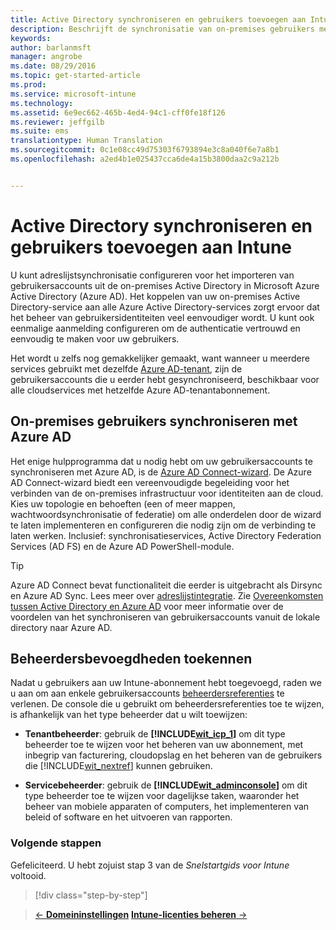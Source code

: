 ```yaml
---
title: Active Directory synchroniseren en gebruikers toevoegen aan Intune | Microsoft Intune
description: Beschrijft de synchronisatie van on-premises gebruikers met Azure AD en het verlenen van beheerdersmachtigingen voor uw Intune-abonnement
keywords: 
author: barlanmsft
manager: angrobe
ms.date: 08/29/2016
ms.topic: get-started-article
ms.prod: 
ms.service: microsoft-intune
ms.technology: 
ms.assetid: 6e9ec662-465b-4ed4-94c1-cff0fe18f126
ms.reviewer: jeffgilb
ms.suite: ems
translationtype: Human Translation
ms.sourcegitcommit: 0c1e08cc49d75303f6793894e3c8a040f6e7a8b1
ms.openlocfilehash: a2ed4b1e025437cca6de4a15b3800daa2c9a212b


---
```



# Active Directory synchroniseren en gebruikers toevoegen aan Intune
U kunt adreslijstsynchronisatie configureren voor het importeren van gebruikersaccounts uit de on-premises Active Directory in Microsoft Azure Active Directory (Azure AD). Het koppelen van uw on-premises Active Directory-service aan alle Azure Active Directory-services zorgt ervoor dat het beheer van gebruikersidentiteiten veel eenvoudiger wordt. U kunt ook eenmalige aanmelding configureren om de authenticatie vertrouwd en eenvoudig te maken voor uw gebruikers.

Het wordt u zelfs nog gemakkelijker gemaakt, want wanneer u meerdere services gebruikt met dezelfde [Azure AD-tenant](http://technet.microsoft.com/library/jj573650.aspx#BKMK_WhatIsAnAzureADTenant), zijn de gebruikersaccounts die u eerder hebt gesynchroniseerd, beschikbaar voor alle cloudservices met hetzelfde Azure AD-tenantabonnement.

## On-premises gebruikers synchroniseren met Azure AD
Het enige hulpprogramma dat u nodig hebt om uw gebruikersaccounts te synchroniseren met Azure AD, is de [Azure AD Connect-wizard](https://www.microsoft.com/download/details.aspx?id=47594). De Azure AD Connect-wizard biedt een vereenvoudigde begeleiding voor het verbinden van de on-premises infrastructuur voor identiteiten aan de cloud.  Kies uw topologie en behoeften (een of meer mappen, wachtwoordsynchronisatie of federatie) om alle onderdelen door de wizard te laten implementeren en configureren die nodig zijn om de verbinding te laten werken. Inclusief: synchronisatieservices, Active Directory Federation Services (AD FS) en de Azure AD PowerShell-module.

> [!TIP]
> Azure AD Connect bevat functionaliteit die eerder is uitgebracht als Dirsync en Azure AD Sync. Lees meer over [adreslijstintegratie](http://technet.microsoft.com/library/jj573653.aspx). Zie [Overeenkomsten tussen Active Directory en Azure AD](http://technet.microsoft.com/library/dn518177.aspx) voor meer informatie over de voordelen van het synchroniseren van gebruikersaccounts vanuit de lokale directory naar Azure AD.

## Beheerdersbevoegdheden toekennen
Nadat u gebruikers aan uw Intune-abonnement hebt toegevoegd, raden we u aan om aan enkele gebruikersaccounts [beheerdersreferenties](administrative-accounts-websites-perms.md) te verlenen. De console die u gebruikt om beheerdersreferenties toe te wijzen, is afhankelijk van het type beheerder dat u wilt toewijzen:

-   **Tenantbeheerder**: gebruik de **[!INCLUDE[wit_icp_1](../includes/wit_icp_1_md.md)]** om dit type beheerder toe te wijzen voor het beheren van uw abonnement, met inbegrip van facturering, cloudopslag en het beheren van de gebruikers die [!INCLUDE[wit_nextref](../includes/wit_nextref_md.md)] kunnen gebruiken.

-   **Servicebeheerder**: gebruik de **[!INCLUDE[wit_adminconsole](../includes/wit_adminconsole_md.md)]** om dit type beheerder toe te wijzen voor dagelijkse taken, waaronder het beheer van mobiele apparaten of computers, het implementeren van beleid of software en het uitvoeren van rapporten.


### Volgende stappen
Gefeliciteerd. U hebt zojuist stap 3 van de *Snelstartgids voor Intune* voltooid.

>[!div class="step-by-step"]

>[&larr; **Domeininstellingen**](.\start-with-a-paid-subscription-to-microsoft-intune-step-2.md)     [**Intune-licenties beheren** &rarr;](.\start-with-a-paid-subscription-to-microsoft-intune-step-4.md)  



<!--HONumber=Aug16_HO5-->



